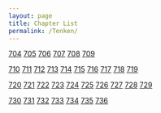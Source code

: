 ```yaml
---
layout: page
title: Chapter List
permalink: /Tenken/
---
```


<p>
<a href="0704.html">704</a>
<a href="0705.html">705</a>
<a href="0706.html">706</a>
<a href="0707.html">707</a>
<a href="0708.html">708</a>
<a href="0709.html">709</a>
</p>
<p>
<a href="0710.html">710</a>
<a href="0711.html">711</a>
<a href="0712.html">712</a>
<a href="0713.html">713</a>
<a href="0714.html">714</a>
<a href="0715.html">715</a>
<a href="0716.html">716</a>
<a href="0717.html">717</a>
<a href="0718.html">718</a>
<a href="0719.html">719</a>
</p>
<p>
<a href="0720.html">720</a>
<a href="0721.html">721</a>
<a href="0722.html">722</a>
<a href="0723.html">723</a>
<a href="0724.html">724</a>
<a href="0725.html">725</a>
<a href="0726.html">726</a>
<a href="0727.html">727</a>
<a href="0728.html">728</a>
<a href="0729.html">729</a>
</p>
<p>
<a href="0730.html">730</a>
<a href="0731.html">731</a>
<a href="0732.html">732</a>
<a href="0733.html">733</a>
<a href="0734.html">734</a>
<a href="0735.html">735</a>
<a href="0736.html">736</a>
</p>

